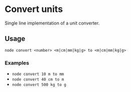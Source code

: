 # Convert units

Single line implementation of a unit converter.

## Usage

`node convert <number> <m|cm|mm|kg|g> to <m|cm|mm|kg|g>`

### Examples

- `node convert 10 m to mm`
- `node convert 40 cm to m`
- `node convert 500 kg to g`
